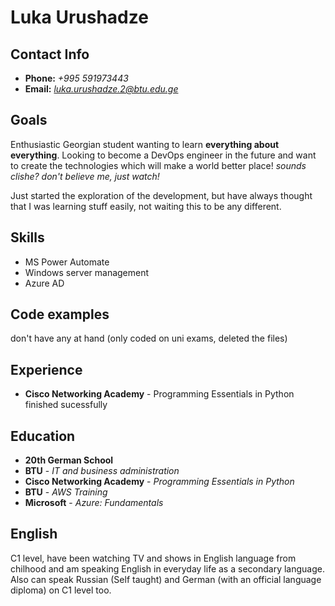 # Luka Urushadze

## Contact Info
* **Phone:** *+995 591973443*
* **Email:** *luka.urushadze.2@btu.edu.ge*

## Goals
Enthusiastic Georgian student wanting to learn **everything about everything**. Looking to become a DevOps engineer in the future and want to create the technologies which will make a world better place! *sounds clishe? don't believe me, just watch!*

Just started the exploration of the development, but have always thought that I was learning stuff easily, not waiting this to be any different.

## Skills
* MS Power Automate
* Windows server management
* Azure AD
## Code examples
don't have any at hand (only coded on uni exams, deleted the files)
## Experience 
* **Cisco Networking Academy** - Programming Essentials in Python finished sucessfully
## Education
* **20th German School**
* **BTU** - *IT and business administration*
* **Cisco Networking Academy** - *Programming Essentials in Python*
* **BTU** - *AWS Training*
* **Microsoft** - *Azure: Fundamentals*
## English
C1 level, have been watching TV and shows in English language from chilhood and am speaking English in everyday life as a secondary language. Also can speak Russian (Self taught) and German (with an official language diploma) on C1 level too.
